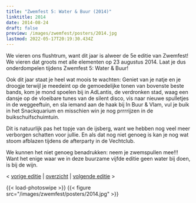 ```yaml
---
title: "Zwemfest 5: Water & Buur (2014)"
linktitle: 2014
date: 2014-08-24
draft: false
preview: /images/zwemfest/posters/2014.jpg
lastmod: 2022-05-17T20:19:30.434Z
---
```

We vieren ons flushtrum, want dit jaar is alweer de 5e editie van Zwemfest! We vieren dat groots met alle elementen op 23 augustus 2014. Laat je dus onderdompelen tijdens Zwemfest 5: Water & Buur!

Ook dit jaar staat je heel wat moois te wachten: Geniet van je natje en je droogje terwijl je meedeint op de gemoedelijke tonen van bovenste beste bands, kom je mond spoelen bij in AdLantis, de verdronken stad, waag een dansje op de vloeibare tunes van de silent disco, vis naar nieuwe spulletjes in de weggeeftuin, en sla iemand aan de haak bij In Buur & Vlam, vul je buik in het Snackquarium en misschien win je nog prrrrijzen in de buikschuifschuimtuin.

Dit is natuurlijk pas het topje van de ijsberg, want we hebben nog veel meer verborgen schatten voor jullie. En als dat nog niet genoeg is kan je nog wat stoom afblazen tijdens de afterparty in de Vechtclub.

We kunnen het niet genoeg benadrukken: neem je zwemspullen mee!!! Want het enige waar we in deze buurzame vijfde editie geen water bij doen, is bij de wijn.

< [vorige editie](/zwemfest/2013) | [overzicht](/zwemfest) | [volgende editie](/zwemfest/2015/) >

{{< load-photoswipe >}}
{{< figure src="/images/zwemfest/posters/2014.jpg"  >}}
